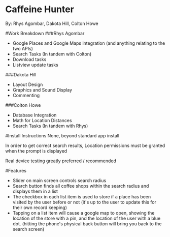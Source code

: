 # Caffeine Hunter
By: Rhys Agombar, Dakota Hill, Colton Howe

#Work Breakdown
###Rhys Agombar
- Google Places and Google Maps integration (and anything relating to the two APIs)
- Search Tasks (In tandem with Colton)
- Download tasks
- Listview update tasks

###Dakota Hill
- Layout Design
- Graphics and Sound Display
- Commenting

###Colton Howe
- Database Integration
- Math for Location Distances
- Search Tasks (In tandem with Rhys)

#Install Instructions
None, beyond standard app install

In order to get correct search results, Location permissions must be granted when the prompt is displayed

Real device testing greatly preferred / recommended

#Features
- Slider on main screen controls search radius
- Search button finds all coffee shops within the search radius and displays them in a list
- The checkbox in each list item is used to store if a place has been visited by the user before or not (it's up to the user to update this for their own record keeping)
- Tapping on a list item will cause a google map to open, showing the location of the store with a pin, and the location of the user with a blue dot. (hitting the phone's physical back button will bring you back to the search screen)
